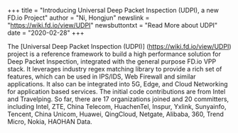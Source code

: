 +++
title = "Introducing Universal Deep Packet Inspection (UDPI), a new FD.io Project"
author = "Ni, Hongjun"
newslink = "https://wiki.fd.io/view/UDPI"
newsbuttontxt = "Read More about UDPI"
date = "2020-02-28"
+++

The [Universal Deep Packet Inspection (UDPI)] (https://wiki.fd.io/view/UDPI) project
is a reference framework to build a high performance solution for Deep Packet Inspection,
integrated with the general purpose FD.io VPP stack. It leverages industry regex matching
library to provide a rich set of features, which can be used in IPS/IDS, Web Firewall and
similar applications. It also can be integrated into 5G, Edge, and Cloud Networking for
application based services. The initial code contributions are from Intel and Travelping.
So far, there are 17 organizations joined and 20 committers, including Intel, ZTE, China
Telecom, HuachenTel, Inspur, Yxlink, Sunyainfo, Tencent, China Unicom, Huawei, QingCloud,
Netgate, Alibaba, 360, Trend Micro, Nokia, HAOHAN Data.

